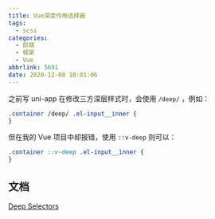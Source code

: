 ```yaml
---
title: Vue深度作用选择器
tags:
  - scss
categories:
  - 前端
  - 框架
  - Vue
abbrlink: 5691
date: 2020-12-08 10:01:06
---
```


之前写 uni-app 在修改三方深层样式时，会使用 `/deep/` ，例如：

<!-- more -->

```css
.container /deep/ .el-input__inner {
}
```

但在我的 Vue 项目中却报错，使用 `::v-deep` 则可以：

```css
.container ::v-deep .el-input__inner {
}
```

## 文档

[Deep Selectors](https://vue-loader.vuejs.org/guide/scoped-css.html#deep-selectors)
